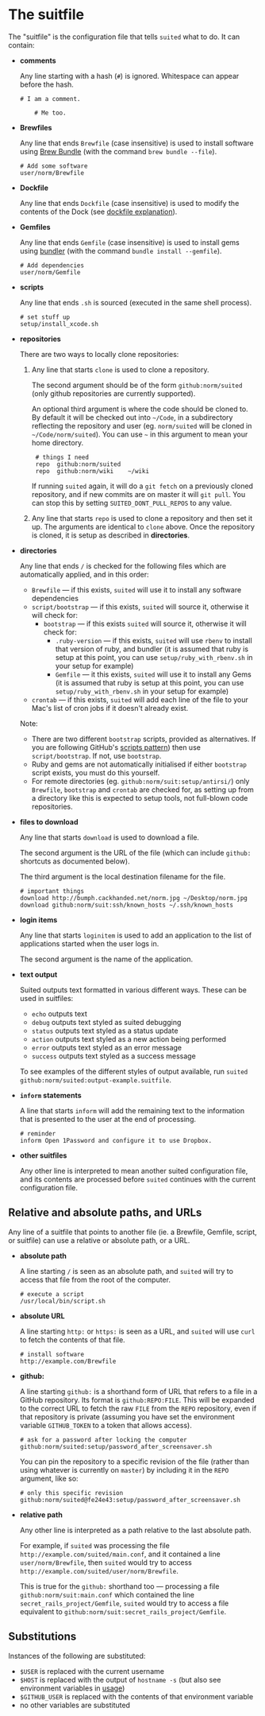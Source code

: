 The suitfile
============

The "suitfile" is the configuration file that tells `suited` what to do.
It can contain:

  * **comments**

    Any line starting with a hash (`#`) is ignored. Whitespace can appear before
    the hash.

        # I am a comment.

            # Me too.

  * **Brewfiles**

    Any line that ends `Brewfile` (case insensitive) is used to install software
    using [Brew Bundle](https://github.com/Homebrew/homebrew-bundle) (with
    the command `brew bundle --file`).

        # Add some software
        user/norm/Brewfile

  * **Dockfile**

    Any line that ends `Dockfile` (case insensitive) is used to modify the
    contents of the Dock (see [dockfile explanation](dockfile.markdown)).

  * **Gemfiles**

    Any line that ends `Gemfile` (case insensitive) is used to install gems
    using [bundler](http://bundler.io) (with the command 
    `bundle install --gemfile`).

        # Add dependencies
        user/norm/Gemfile

  * **scripts**

    Any line that ends `.sh` is sourced (executed in the same shell process).

        # set stuff up
        setup/install_xcode.sh

  * **repositories**

    There are two ways to locally clone repositories:

    1. Any line that starts `clone` is used to clone a repository.

        The second argument should be of the form `github:norm/suited` (only
        github repositories are currently supported).

        An optional third argument is where the code should be cloned to. By
        default it will be checked out into `~/Code`, in a subdirectory
        reflecting the repository and user (eg. `norm/suited` will be cloned
        in `~/Code/norm/suited`). You can use `~` in this argument to mean
        your home directory.

            # things I need
            repo  github:norm/suited
            repo  github:norm/wiki    ~/wiki

        If running `suited` again, it will do a `git fetch` on a previously
        cloned repository, and if new commits are on master it will 
        `git pull`. You can stop this by setting `SUITED_DONT_PULL_REPOS` 
        to any value.

    2. Any line that starts `repo` is used to clone a repository and then
       set it up. The arguments are identical to `clone` above. Once the
       repository is cloned, it is setup as described in **directories**.

  * **directories**

    Any line that ends `/` is checked for the following files which are
    automatically applied, and in this order:

      * `Brewfile` — if this exists, `suited` will use it to install any
        software dependencies
      * `script/bootstrap` — if this exists, `suited` will source it,
        otherwise it will check for:
          * `bootstrap` — if this exists `suited` will source it,
            otherwise it will check for:
              * `.ruby-version` — if this exists, `suited` will use `rbenv` to
                install that version of ruby, and bundler (it is assumed that
                ruby is setup at this point, you can use
                `setup/ruby_with_rbenv.sh` in your setup for example)
              * `Gemfile` — it this exists, `suited` will use it to install
                any Gems (it is assumed that ruby is setup at this point, you
                can use `setup/ruby_with_rbenv.sh` in your setup for example)
      * `crontab` — if this exists, `suited` will add each line of the file
        to your Mac's list of cron jobs if it doesn't already exist.

    Note:

      * There are two different `bootstrap` scripts, provided
        as alternatives. If you are following GitHub's 
        [scripts pattern](https://github.com/github/scripts-to-rule-them-all))
        then use `script/bootstrap`. If not, use `bootstrap`.
      * Ruby and gems are not automatically initialised if either `bootstrap`
        script exists, you must do this yourself.
      * For remote directories (eg. `github:norm/suit:setup/antirsi/`) only
        `Brewfile`, `bootstrap` and `crontab` are checked for, as setting up
        from a directory like this is expected to setup tools, not full-blown
        code repositories.

  * **files to download**

     Any line that starts `download` is used to download a file.

     The second argument is the URL of the file (which can include `github:`
     shortcuts as documented below).

     The third argument is the local destination filename for the file.

        # important things
        download http://bumph.cackhanded.net/norm.jpg ~/Desktop/norm.jpg
        download github:norm/suit:ssh/known_hosts ~/.ssh/known_hosts

  * **login items**

    Any line that starts `loginitem` is used to add an application to
    the list of applications started when the user logs in.

    The second argument is the name of the application.

  * **text output**

    Suited outputs text formatted in various different ways. These can be
    used in suitfiles:

    * `echo` outputs text
    * `debug` outputs text styled as suited debugging
    * `status` outputs text styled as a status update
    * `action` outputs text styled as a new action being performed
    * `error` outputs text styled as an error message
    * `success` outputs text styled as a success message

    To see examples of the different styles of output available, run 
    `suited github:norm/suited:output-example.suitfile`.

  * **`inform` statements**

    A line that starts `inform` will add the remaining text to the information
    that is presented to the user at the end of processing.

        # reminder
        inform Open 1Password and configure it to use Dropbox.

  * **other suitfiles**

    Any other line is interpreted to mean another suited configuration file, and
    its contents are processed before `suited` continues with the current
    configuration file.

## Relative and absolute paths, and URLs

Any line of a suitfile that points to another file (ie. a Brewfile, Gemfile, 
script, or suitfile) can use a relative or absolute path, or a URL.

  * **absolute path**

    A line starting `/` is seen as an absolute path, and `suited` will try to
    access that file from the root of the computer.

        # execute a script
        /usr/local/bin/script.sh

  * **absolute URL**

    A line starting `http:` or `https:` is seen as a URL, and `suited` will
    use `curl` to fetch the contents of that file.

        # install software
        http://example.com/Brewfile

  * **github:**

    A line starting `github:` is a shorthand form of URL that refers to a file
    in a GitHub repository. Its format is `github:REPO:FILE`. This will be
    expanded to the correct URL to fetch the raw `FILE` from the `REPO`
    repository, even if that repository is private (assuming you have set the
    environment variable `GITHUB_TOKEN` to a token that allows access).

        # ask for a password after locking the computer
        github:norm/suited:setup/password_after_screensaver.sh 

    You can pin the repository to a specific revision of the file (rather than
    using whatever is currently on `master`) by including it in the `REPO`
    argument, like so:

        # only this specific revision
        github:norm/suited@fe24e43:setup/password_after_screensaver.sh

  * **relative path**

    Any other line is interpreted as a path relative to the last absolute
    path.

    For example, if `suited` was processing the file 
    `http://example.com/suited/main.conf`, and it contained a line
    `user/norm/Brewfile`, then `suited` would try to access
    `http://example.com/suited/user/norm/Brewfile`.

    This is true for the `github:` shorthand too — processing a file
    `github:norm/suit:main.conf` which contained the line
    `secret_rails_project/Gemfile`, `suited` would try to access
    a file equivalent to `github:norm/suit:secret_rails_project/Gemfile`.


## Substitutions

Instances of the following are substituted:

  * `$USER` is replaced with the current username
  * `$HOST` is replaced with the output of
    `hostname -s` (but also see environment variables in 
    [usage](usage.markdown))
  * `$GITHUB_USER` is replaced with the contents of that environment variable
  * no other variables are substituted
